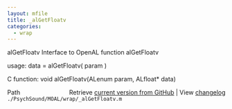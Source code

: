 ```yaml
---
layout: mfile
title: _alGetFloatv
categories:
  - wrap
---
```


alGetFloatv  Interface to OpenAL function alGetFloatv

usage:  data = alGetFloatv\( param \)

C function:  void alGetFloatv\(ALenum param, ALfloat\* data\)


<div class="code_header" style="text-align:right;">
  <span style="float:left;">Path&nbsp;&nbsp;</span> <span class="counter">Retrieve <a href=
  "https://raw.github.com/Psychtoolbox-3/Psychtoolbox-3/beta/./PsychSound/MOAL/wrap/_alGetFloatv.m">current version from GitHub</a> | View <a href=
  "https://github.com/Psychtoolbox-3/Psychtoolbox-3/commits/beta/./PsychSound/MOAL/wrap/_alGetFloatv.m">changelog</a></span>
</div>
<div class="code">
  <code>./PsychSound/MOAL/wrap/_alGetFloatv.m</code>
</div>
